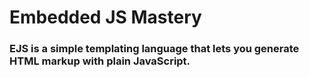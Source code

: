 # Embedded JS Mastery

###  EJS is a simple templating language that lets you generate HTML markup with plain JavaScript. 
